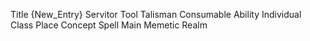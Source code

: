 Title
{New_Entry}
Servitor
Tool
Talisman
Consumable
Ability
Individual
Class
Place
Concept
Spell
Main
Memetic
Realm
